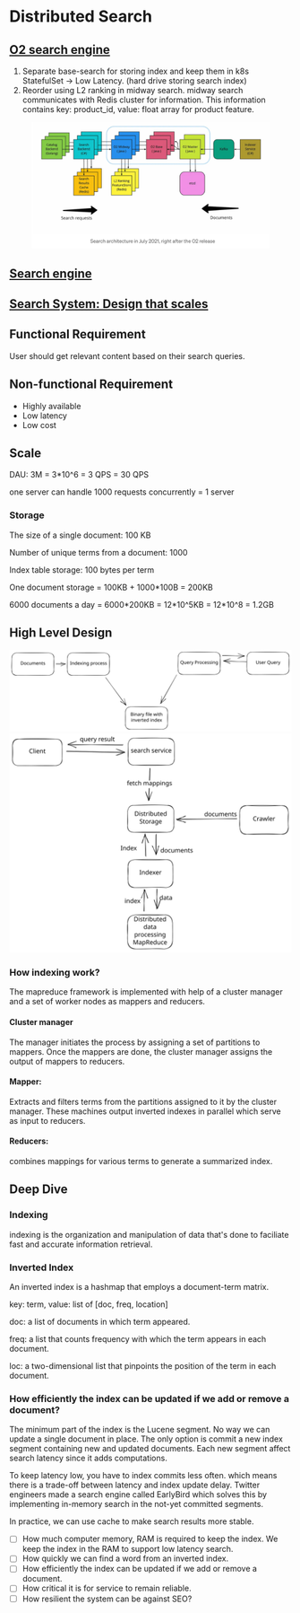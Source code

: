 # Distributed Search

## [O2 search engine](https://betterprogramming.pub/how-we-built-o2-the-distributed-search-engine-based-on-apache-lucene-382e060a5328)

1. Separate base-search for storing index and keep them in k8s StatefulSet -> Low Latency. (hard drive storing search index)
2. Reorder using L2 ranking in midway search. midway search communicates with Redis cluster for information. This information contains key: product\_id, value: float array for product feature.



<figure><img src="../../.gitbook/assets/Screenshot 2023-11-23 at 8.15.45 AM.png" alt=""><figcaption></figcaption></figure>

## [Search engine](https://medium.com/double-pointer/system-design-interview-search-engine-edb66b64fd5e)

## [Search System: Design that scales](https://blog.devgenius.io/search-system-design-that-scales-2fdf407a2d34)

## Functional Requirement

User should get relevant content based on their search queries.

## Non-functional Requirement

* Highly available
* Low latency
* Low cost

## Scale

DAU: 3M = 3\*10^6 = 3 QPS = 30 QPS

one server can handle 1000 requests concurrently = 1 server

### Storage

The size of a single document: 100 KB

Number of unique terms from a document: 1000

Index table storage: 100 bytes per term

One document storage = 100KB + 1000\*100B = 200KB

6000 documents a day = 6000\*200KB = 12\*10^5KB = 12\*10^8 = 1.2GB

## High Level Design

<img src="../../.gitbook/assets/file.excalidraw.svg" alt="" class="gitbook-drawing">

<img src="../../.gitbook/assets/file.excalidraw (1).svg" alt="" class="gitbook-drawing">

### How indexing work?

The mapreduce framework is implemented with help of a cluster manager and a set of worker nodes as mappers and reducers.

#### Cluster manager

The manager initiates the process by assigning a set of partitions to mappers. Once the mappers are done, the cluster manager assigns the output of mappers to reducers.

#### Mapper:

Extracts and filters terms from the partitions assigned to it by the cluster manager. These machines output inverted indexes in parallel which serve as input to reducers.

#### Reducers:

combines mappings for various terms to generate a summarized index.

## Deep Dive

### Indexing

indexing is the organization and manipulation of data that's done to faciliate fast and accurate information retrieval.

### Inverted Index

An inverted index is a hashmap that employs a document-term matrix.

key: term, value: list of \[doc, freq, location]

doc: a list of documents in which term appeared.

freq: a list that counts frequency with which the term appears in each document.

loc: a two-dimensional list that pinpoints the position of the term in each document.

### How efficiently the index can be updated if we add or remove a document?

The minimum part of the index is the Lucene segment. No way we can update a single document in place. The only option is commit a new index segment containing new and updated documents. Each new segment affect search latency since it adds computations.

To keep latency low, you have to index commits less often. which means there is a trade-off between latency and index update delay. Twitter engineers made a search engine called EarlyBird which solves this by implementing in-memory search in the not-yet committed segments.

In practice, we can use cache to make search results more stable.&#x20;

* [ ] How much computer memory, RAM is required to keep the index. We keep the index in the RAM to support low latency search.
* [ ] How quickly we can find a word from an inverted index.
* [ ] How efficiently the index can be updated if we add or remove a document.
* [ ] How critical it is for service to remain reliable.
* [ ] How resilient the system can be against SEO?
